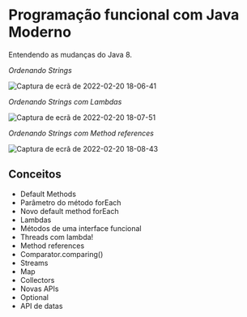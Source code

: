 # Programação funcional com Java Moderno
Entendendo as mudanças do Java 8. 

*Ordenando Strings*

![Captura de ecrã de 2022-02-20 18-06-41](https://user-images.githubusercontent.com/78432629/154864321-5f0ff852-ac7f-47b1-8e95-5db9a1cc9d8a.png)


*Ordenando Strings com Lambdas*

![Captura de ecrã de 2022-02-20 18-07-51](https://user-images.githubusercontent.com/78432629/154864357-74de84ea-9e8d-4175-bbbc-ff8862aefcf1.png)


*Ordenando Strings com Method references*

![Captura de ecrã de 2022-02-20 18-08-43](https://user-images.githubusercontent.com/78432629/154864395-75b6cfb6-38c4-4ab1-9cb9-0666a9ba8f9b.png)


## Conceitos
* Default Methods
* Parâmetro do método forEach
* Novo default method forEach
* Lambdas
* Métodos de uma interface funcional
* Threads com lambda!
* Method references
* Comparator.comparing()
* Streams
* Map
* Collectors
* Novas APIs
* Optional
* API de datas
